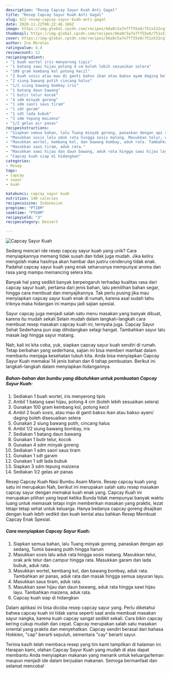 ```yaml
---
description: "Resep Capcay Sayur Kuah Anti Gagal"
title: "Resep Capcay Sayur Kuah Anti Gagal"
slug: 422-resep-capcay-sayur-kuah-anti-gagal
date: 2020-11-22T06:22:46.166Z
image: https://img-global.cpcdn.com/recipes/b6a0c5a7e7ff55e8/751x532cq70/capcay-sayur-kuah-foto-resep-utama.jpg
thumbnail: https://img-global.cpcdn.com/recipes/b6a0c5a7e7ff55e8/751x532cq70/capcay-sayur-kuah-foto-resep-utama.jpg
cover: https://img-global.cpcdn.com/recipes/b6a0c5a7e7ff55e8/751x532cq70/capcay-sayur-kuah-foto-resep-utama.jpg
author: Ina Morales
ratingvalue: 4.4
reviewcount: 12
recipeingredient:
- "1 buah wortel iris menyerong tipis"
- "1 batang sawi hijau potong 4 cm boleh lebih sesuaikan selera"
- "100 gram kembang kol potong kecil"
- "2 buah sosis atau mau di ganti bakso ikan atau bakso ayam daging boleh disesuaikan selera"
- "2 siung bawang putih cincang halus"
- "1/2 siung bawang bombay iris"
- "1 batang daun bawang"
- "1 butir telur kocok"
- "4 sdm minyak goreng"
- "1 sdm saori saus tiram"
- "1 sdt garam"
- "1 sdt lada bubuk"
- "3 sdm tepung maizena"
- "1/2 gelas air panas"
recipeinstructions:
- "Siapkan semua bahan, lalu Tuang minyak goreng, panaskan dengan api sedang, Tumis bawang putih hingga harum"
- "Masukkan sosis lalu aduk rata hingga sosis matang. Masukkan telur, orak arik telur dan campur hingga rata. Masukkan garam dan lada bubuk, aduk rata."
- "Masukkan wortel, kembang kol, dan bawang bombay, aduk rata. Tambahkan air panas, aduk rata dan masak hingga semua sayuran layu."
- "Masukkan saus tiram, aduk rata."
- "Masukkan sawi hijau dan daun bawang, aduk rata hingga sawi hijau layu. Tambahkan maizena, aduk rata."
- "Capcay kuah siap di hidangkan"
categories:
- Resep
tags:
- capcay
- sayur
- kuah

katakunci: capcay sayur kuah 
nutrition: 140 calories
recipecuisine: Indonesian
preptime: "PT10M"
cooktime: "PT60M"
recipeyield: "3"
recipecategory: Dessert

---
```



![Capcay Sayur Kuah](https://img-global.cpcdn.com/recipes/b6a0c5a7e7ff55e8/751x532cq70/capcay-sayur-kuah-foto-resep-utama.jpg)

Sedang mencari ide resep capcay sayur kuah yang unik? Cara menyiapkannya memang tidak susah dan tidak juga mudah. Jika keliru mengolah maka hasilnya akan hambar dan justru cenderung tidak enak. Padahal capcay sayur kuah yang enak seharusnya mempunyai aroma dan rasa yang mampu memancing selera kita.

Banyak hal yang sedikit banyak berpengaruh terhadap kualitas rasa dari capcay sayur kuah, pertama dari jenis bahan, lalu pemilihan bahan segar, hingga cara membuat dan menyajikannya. Tak perlu pusing jika mau menyiapkan capcay sayur kuah enak di rumah, karena asal sudah tahu triknya maka hidangan ini mampu jadi sajian spesial.

Sayur capcay juga menjadi salah satu menu masakan yang banyak dibuat, karena itu mudah sekali Selain mudah dalam langkah-langkah cara membuat resep masakan capcay kuah ini, ternyata juga. Capcay Sayur Sehat Sederhana pun siap dihidangkan selagi hangat. Tambahkan sayur lalu masak lagi hingga sayur matang.


Nah, kali ini kita coba, yuk, siapkan capcay sayur kuah sendiri di rumah. Tetap berbahan yang sederhana, sajian ini bisa memberi manfaat dalam membantu menjaga kesehatan tubuh kita. Anda bisa menyiapkan Capcay Sayur Kuah memakai 14 jenis bahan dan 6 tahap pembuatan. Berikut ini langkah-langkah dalam menyiapkan hidangannya.

<!--inarticleads1-->

##### Bahan-bahan dan bumbu yang dibutuhkan untuk pembuatan Capcay Sayur Kuah:

1. Sediakan 1 buah wortel, iris menyerong tipis
1. Ambil 1 batang sawi hijau, potong 4 cm (boleh lebih sesuaikan selera)
1. Gunakan 100 gram kembang kol, potong kecil
1. Ambil 2 buah sosis, atau mau di ganti bakso ikan atau bakso ayam/ daging boleh disesuaikan selera
1. Gunakan 2 siung bawang putih, cincang halus
1. Ambil 1/2 siung bawang bombay, iris
1. Sediakan 1 batang daun bawang
1. Gunakan 1 butir telur, kocok
1. Gunakan 4 sdm minyak goreng
1. Sediakan 1 sdm saori saus tiram
1. Gunakan 1 sdt garam
1. Gunakan 1 sdt lada bubuk
1. Siapkan 3 sdm tepung maizena
1. Sediakan 1/2 gelas air panas


Resep Capcay Kuah Nasi Bumbu Asam Manis. Resep capcay kuah yang satu ini merupakan Nah, berikut ini merupakan salah satu resep masakan capcay sayur dengan memakai kuah enak yang. Capcay Kuah ini merupakan pilihan yang tepat ketika Bunda tidak mempunyai banyak waktu luang untuk memasak tetapi ingin memberikan masakan yang praktis, lezat tetapi tetap sehat untuk keluarga. Hanya bedanya capcay goreng disajikan dengan kuah lebih sedikit dan kuah kental atau bahkan Resep Membuat Capcay Enak Spesial. 

<!--inarticleads2-->

##### Cara menyiapkan Capcay Sayur Kuah:

1. Siapkan semua bahan, lalu Tuang minyak goreng, panaskan dengan api sedang, Tumis bawang putih hingga harum
1. Masukkan sosis lalu aduk rata hingga sosis matang. Masukkan telur, orak arik telur dan campur hingga rata. Masukkan garam dan lada bubuk, aduk rata.
1. Masukkan wortel, kembang kol, dan bawang bombay, aduk rata. Tambahkan air panas, aduk rata dan masak hingga semua sayuran layu.
1. Masukkan saus tiram, aduk rata.
1. Masukkan sawi hijau dan daun bawang, aduk rata hingga sawi hijau layu. Tambahkan maizena, aduk rata.
1. Capcay kuah siap di hidangkan


Dalam aplikasi ini bisa dicoba resep capcay sayur yang. Perlu diketahui bahwa capcay kuah ini tidak sama seperti saat anda membuat masakan sayur nangka, karena kuah capcay sangat sedikit sekali. Cara bikin capcay kering cukup mudah dan cepat. Capcay merupakan salah satu masakan oriental yang praktis dan menyehatkan. Capcay sendiri berasal dari bahasa Hokkien, &#34;cap&#34; berarti sepuluh, sementara &#34;cay&#34; berarti sayur. 

Terima kasih telah membaca resep yang tim kami tampilkan di halaman ini. Harapan kami, olahan Capcay Sayur Kuah yang mudah di atas dapat membantu Anda menyiapkan makanan yang menarik untuk keluarga/teman maupun menjadi ide dalam berjualan makanan. Semoga bermanfaat dan selamat mencoba!

